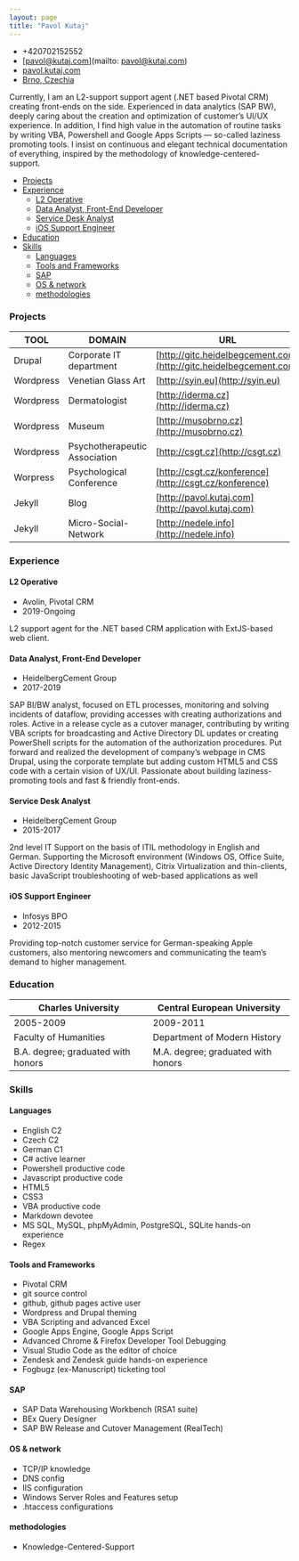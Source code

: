 ```yaml
---
layout: page
title: "Pavol Kutaj"
---               
```


* +420702152552                                      
* [pavol@kutaj.com](mailto: pavol@kutaj.com)         
* [pavol.kutaj.com](http://pavol.kutaj.com)          
* [Brno, Czechia](https://en.wikipedia.org/wiki/Brno)


Currently, I am an L2-support support agent (.NET based Pivotal CRM) creating front-ends on the side. Experienced in data analytics (SAP BW), deeply caring about the creation and optimization of customer’s UI/UX experience.  In addition, I find high value in the automation of routine tasks by writing VBA, Powershell and Google Apps Scripts — so-called laziness promoting tools. I insist on continuous and elegant technical documentation of everything, inspired by the methodology of knowledge-centered-support. 


<!-- TOC -->

- [Projects](#projects)
- [Experience](#experience)
    - [L2 Operative](#l2-operative)
    - [Data Analyst, Front-End Developer](#data-analyst-front-end-developer)
    - [Service Desk Analyst](#service-desk-analyst)
    - [iOS Support Engineer](#ios-support-engineer)
- [Education](#education)
- [Skills](#skills)
    - [Languages](#languages)
    - [Tools and Frameworks](#tools-and-frameworks)
    - [SAP](#sap)
    - [OS & network](#os--network)
    - [methodologies](#methodologies)

<!-- /TOC -->




### Projects

TOOL      | DOMAIN                        | URL
----------|-------------------------------|-------------------------------------------------------------------
Drupal    | Corporate IT department       | [http://gitc.heidelbegcement.com](http://gitc.heidelbegcement.com)
Wordpress | Venetian Glass Art            | [http://syin.eu](http://syin.eu)
Wordpress | Dermatologist                 | [http://iderma.cz](http://iderma.cz)
Wordpress | Museum                        | [http://musobrno.cz](http://musobrno.cz)
Wordpress | Psychotherapeutic Association | [http://csgt.cz](http://csgt.cz)
Worpress  | Psychological Conference      | [http://csgt.cz/konference](http://csgt.cz/konference)
Jekyll    | Blog                          | [http://pavol.kutaj.com](http://pavol.kutaj.com)
Jekyll    | Micro-Social-Network          | [http://nedele.info](http://nedele.info)




### Experience

#### L2 Operative
* Avolin, Pivotal CRM
* 2019-Ongoing

L2 support agent for the .NET based CRM application with ExtJS-based web client. 

#### Data Analyst, Front-End Developer 
* HeidelbergCement Group
* 2017-2019


SAP BI/BW analyst, focused on ETL processes, monitoring and solving incidents of dataflow, providing accesses with creating authorizations and roles. Active in a release cycle as a cutover manager, contributing by writing VBA scripts for broadcasting and Active Directory DL updates or creating PowerShell scripts for the automation of the authorization procedures. Put forward and realized the development of company’s webpage in CMS Drupal, using the corporate template but adding custom HTML5 and CSS code with a certain vision of UX/UI. Passionate about building laziness-promoting tools and fast & friendly front-ends.


#### Service Desk Analyst 
* HeidelbergCement Group 
* 2015-2017


2nd level IT Support on the basis of ITIL methodology in English and German. Supporting the Microsoft environment (Windows OS, Office Suite, Active Directory Identity Management), Citrix Virtualization and thin-clients, basic JavaScript troubleshooting of web-based applications as well 

#### iOS Support Engineer 
* Infosys BPO
* 2012-2015


Providing top-notch customer service for German-speaking Apple customers, also mentoring newcomers and communicating the team’s demand to higher management.


### Education

Charles University                 | Central European University
-----------------------------------|-----------------------------------
2005-2009                          | 2009-2011
Faculty of Humanities              | Department of Modern History
B.A. degree; graduated with honors | M.A. degree; graduated with honors

### Skills
#### Languages
* English C2
* Czech C2
* German C1
* C# active learner
* Powershell productive code
* Javascript productive code
* HTML5
* CSS3
* VBA productive code
* Markdown devotee
* MS SQL, MySQL, phpMyAdmin, PostgreSQL, SQLite hands-on experience
* Regex

#### Tools and Frameworks
* Pivotal CRM
* git source control 
* github, github pages active user
* Wordpress and Drupal theming
* VBA Scripting and advanced Excel
* Google Apps Engine, Google Apps Script
* Advanced  Chrome & Firefox Developer Tool Debugging
* Visual Studio Code as the editor of choice
* Zendesk and Zendesk guide hands-on experience
* Fogbugz (ex-Manuscript) ticketing tool

#### SAP
* SAP Data Warehousing Workbench (RSA1 suite)
* BEx Query Designer
* SAP BW Release and Cutover Management (RealTech) 

#### OS & network
* TCP/IP knowledge
* DNS config 
* IIS configuration
* Windows Server Roles and Features setup
* .htaccess configurations

#### methodologies
* Knowledge-Centered-Support